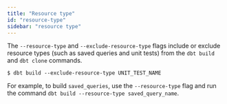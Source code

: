 ```yaml
---
title: "Resource type"
id: "resource-type"
sidebar: "resource type"
---
```


The `--resource-type` and `--exclude-resource-type` flags include or exclude resource types (such as saved queries and unit tests) from the `dbt build` and `dbt clone` commands.

<File name='Usage'>

```text
$ dbt build --exclude-resource-type UNIT_TEST_NAME

```

</File>

For example, to build `saved_queries`, use the `--resource-type` flag and run the command `dbt build --resource-type saved_query_name`.
